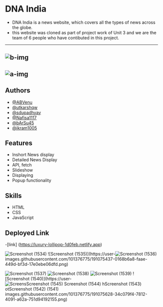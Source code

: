 # DNA India 

- DNA India is a news website, which covers all the types of news across the globe.
- this website was cloned as part of project work of Unit 3 and we are the team of 6 people who have contibuted in this project.
------------------------------------------
![b-img](https://user-images.githubusercontent.com/103953608/189704482-211aa31a-274a-4ab8-b690-7dba08835839.png)
-----------------------------------------------
![a-img](https://user-images.githubusercontent.com/103953608/189704552-76864fd0-ba21-4def-bb5d-50f5ad2d4eb7.png)
----------------------------------------------------


## Authors
- [@ABVenu](https://github.com/ABVenu)
- [@utkarshqw](https://github.com/utkarshqw)
- [@sdupadhyay](https://github.com/sdupadhyay)
- [@Nafisa1117](https://github.com/Nafisa1117)
- [@bArSu45](https://github.com/bArSu45)
- [@ikram1005](https://github.com/ikram1005)

## Features
- Inshort News display
- Detailed News Display
- API, fetch
- Slideshow
- Displaying 
- Popup functionality


## Skills
- HTML
- CSS
- JavaScript

## Deployed Link
-[link] (https://luxury-lollipop-1d0feb.netlify.app)


![Screenshot (1534)](https://user-images.githubusercontent.com/101376775/191074914-28a3c28d-2f26-4307-bb0b-67537a3ba711.png)
![Screenshot (1535)](https://user-![Screenshot (1536)](https://user-images.githubusercontent.com/101376775/191075501-af675f48-eb90-47cd-a828-55338c51deb5.png)
images.githubusercontent.com/101376775/191075437-0168b6a8-faae-449d-bf3d-17e0ebe06dfd.png)




















![Screenshot (1537)](https://user-images.githubusercontent.com/101376775/191075585-f267cc69-f128-4793-92e8-0118a3d74111.png)
![Screenshot (1538)](https://user-images.githubusercontent.com/101376775/191075607-6ec7e55a-bbd5-428c-8f92-573bde6f6b27.png)
![Screenshot (1539)](https://user-images.githubusercontent.com/101376775/191075618-cb9ad8dd-203c-4701-bfc9-31b0a31dd85b.png)
![Screenshot (1540)](https://user-![Screens![![Screenshot (1545)](https://user-images.githubusercontent.com/101376775/191075676-fac1f164-5e66-40d0-80e0-4d6e89d32ee0.png)
Screenshot (1544)](https://user-images.githubusercontent.com/101376775/191075668-29d09cd4-cfd2-41f8-a7a7-8a827d496bef.png)
h![Screenshot (1543)](https://user-images.githubusercontent.com/101376775/191075661-5d120eff-e1f9-4dc1-a5ad-b9f283347747.png)
ot![Screenshot (1542)](https://user-images.githubusercontent.com/101376775/191075654-202c1be5-2d08-4edf-b8a3-dac16eb9ab10.png)
 (1541)](https://user-images.githubusercontent.com/101376775/191075637-57cbc780-92d0-479c-a1ff-9d1428640b94.png)
images.githubusercontent.com/101376775/191075628-34c079f4-7812-4091-a62a-751d94192155.png)
